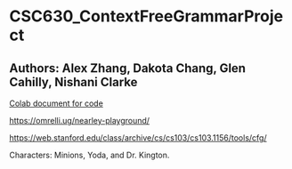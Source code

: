 # CSC630_ContextFreeGrammarProject
## Authors: Alex Zhang, Dakota Chang, Glen Cahilly, Nishani Clarke

[Colab document for code](https://colab.research.google.com/drive/1Vm7qbzePa-OJXm5243dmv6Q7sBpdSZFb?usp=sharing)

https://omrelli.ug/nearley-playground/

https://web.stanford.edu/class/archive/cs/cs103/cs103.1156/tools/cfg/

Characters: Minions, Yoda, and Dr. Kington.

